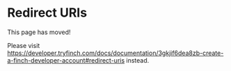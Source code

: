# Redirect URIs

This page has moved!

Please visit https://developer.tryfinch.com/docs/documentation/3gkjif6dea8zb-create-a-finch-developer-account#redirect-uris instead.
